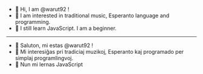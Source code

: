 
- 👋 Hi, I am @warut92 !
- 👀 I am interested in traditional music, Esperanto language and programming.
- 🌱 I still learn JavaScript. I am a beginner.

---

- 👋 Saluton, mi estas @warut92 !
- 👀 Mi interesiĝas pri tradiciaj muzikoj, Esperanto kaj programado per simplaj programlingvoj.
- 🌱 Nun mi lernas JavaScript

<!---
warut92/warut92 is a ✨ special ✨ repository because its `README.md` (this file) appears on your GitHub profile.
You can click the Preview link to take a look at your changes.
--->
